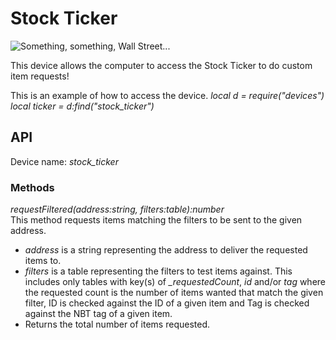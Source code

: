 # Stock Ticker

![Something, something, Wall Street...](block:create:stock_ticker)

This device allows the computer to access the Stock Ticker to do custom item requests!

This is an example of how to access the device.
*local d = require("devices")*
*local ticker = d:find("stock_ticker")*

## API
Device name: *stock_ticker*

### Methods
*requestFiltered(address:string, filters:table):number*  
This method requests items matching the filters to be sent to the given address.
- *address* is a string representing the address to deliver the requested items to.
- *filters* is a table representing the filters to test items against. This includes only tables with key(s) of *_requestedCount*, *id* and/or *tag* where the requested count is the number of items wanted that match the given filter, ID is checked against the ID of a given item and Tag is checked against the NBT tag of a given item.
- Returns the total number of items requested.
